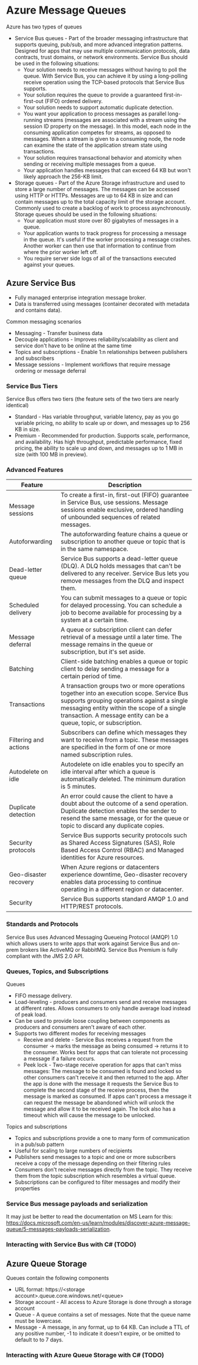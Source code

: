 # Azure Message Queues
Azure has two types of queues
- Service Bus queues - Part of the broader messaging infrastructure that supports queuing, pub/sub, and more advanced integration patterns. Designed for apps that may use multiple communication protocols, data contracts, trust domains, or network environments. Service Bus should be used in the following situations:
  - Your solution needs to receive messages without having to poll the queue. With Service Bus, you can achieve it by using a long-polling receive operation using the TCP-based protocols that Service Bus supports.
  - Your solution requires the queue to provide a guaranteed first-in-first-out (FIFO) ordered delivery.
  - Your solution needs to support automatic duplicate detection.
  - You want your application to process messages as parallel long-running streams (messages are associated with a stream using the session ID property on the message). In this model, each node in the consuming application competes for streams, as opposed to messages. When a stream is given to a consuming node, the node can examine the state of the application stream state using transactions.
  - Your solution requires transactional behavior and atomicity when sending or receiving multiple messages from a queue.
  - Your application handles messages that can exceed 64 KB but won't likely approach the 256-KB limit.
- Storage queues - Part of the Azure Storage infrastructure and used to store a large number of messages. The messages can be accessed using HTTP or HTTPs. Messages are up to 64 KB in size and can contain messages up to the total capacity limit of the storage account. Commonly used to create a backlog of work to process asynchronously. Storage queues should be used in the following situations:
  - Your application must store over 80 gigabytes of messages in a queue.
  - Your application wants to track progress for processing a message in the queue. It's useful if the worker processing a message crashes. Another worker can then use that information to continue from where the prior worker left off.
  - You require server side logs of all of the transactions executed against your queues.

## Azure Service Bus
- Fully managed enterprise integration message broker.
- Data is transferred using messages (container decorated with metadata and contains data).

Common messaging scenarios
- Messaging - Transfer business data
- Decouple applications - Improves reliability/scalability as client and service don't have to be online at the same time
- Topics and subscriptions - Enable 1:n relationships between publishers and subscribers
- Message sessions - Implement workflows that require message ordering or message deferral

### Service Bus Tiers
Service Bus offers two tiers (the feature sets of the two tiers are nearly identical)
- Standard - Has variable throughput, variable latency, pay as you go variable pricing, no ability to scale up or down, and messages up to 256 KB in size.
- Premium - Recommended for production. Supports scale, performance, and availability. Has high throughput, predictable performance, fixed pricing, the ability to scale up and down, and messages up to 1 MB in size (with 100 MB in preview).

### Advanced Features
| Feature               | Description                                                                                                                                                                                                                                                 |
| --------------------- | ----------------------------------------------------------------------------------------------------------------------------------------------------------------------------------------------------------------------------------------------------------- |
| Message sessions      | To create a first-in, first-out (FIFO) guarantee in Service Bus, use sessions. Message sessions enable exclusive, ordered handling of unbounded sequences of related messages.                                                                              |
| Autoforwarding        | The autoforwarding feature chains a queue or subscription to another queue or topic that is in the same namespace.                                                                                                                                          |
| Dead-letter queue     | Service Bus supports a dead-letter queue (DLQ). A DLQ holds messages that can't be delivered to any receiver. Service Bus lets you remove messages from the DLQ and inspect them.                                                                           |
| Scheduled delivery    | You can submit messages to a queue or topic for delayed processing. You can schedule a job to become available for processing by a system at a certain time.                                                                                                |
| Message deferral      | A queue or subscription client can defer retrieval of a message until a later time. The message remains in the queue or subscription, but it's set aside.                                                                                                   |
| Batching              | Client-side batching enables a queue or topic client to delay sending a message for a certain period of time.                                                                                                                                               |
| Transactions          | A transaction groups two or more operations together into an execution scope. Service Bus supports grouping operations against a single messaging entity within the scope of a single transaction. A message entity can be a queue, topic, or subscription. |
| Filtering and actions | Subscribers can define which messages they want to receive from a topic. These messages are specified in the form of one or more named subscription rules.                                                                                                  |
| Autodelete on idle    | Autodelete on idle enables you to specify an idle interval after which a queue is automatically deleted. The minimum duration is 5 minutes.                                                                                                                 |
| Duplicate detection   | An error could cause the client to have a doubt about the outcome of a send operation. Duplicate detection enables the sender to resend the same message, or for the queue or topic to discard any duplicate copies.                                        |
| Security protocols    | Service Bus supports security protocols such as Shared Access Signatures (SAS), Role Based Access Control (RBAC) and Managed identities for Azure resources.                                                                                                |
| Geo-disaster recovery | When Azure regions or datacenters experience downtime, Geo-disaster recovery enables data processing to continue operating in a different region or datacenter.                                                                                             |
| Security              | Service Bus supports standard AMQP 1.0 and HTTP/REST protocols.                                                                                                                                                                                             |

### Standards and Protocols
Service Bus uses Advanced Messaging Queueing Protocol (AMQP) 1.0 which allows users to write apps that work against Service Bus and on-prem brokers like ActiveMQ or RabbitMQ. Service Bus Premium is fully compliant with the JMS 2.0 API.

### Queues, Topics, and Subscriptions
Queues
- FIFO message delivery.
- Load-leveling - producers and consumers send and receive messages at different rates. Allows consumers to only handle average load instead of peak load.
- Can be used to provide loose coupling between components as producers and consumers aren't aware of each other.
- Supports two different modes for receiving messages
  - Receive and delete - Service Bus receives a request from the consumer -> marks the message as being consumed -> returns it to the consumer. Works best for apps that can tolerate not processing a message if a failure occurs.
  - Peek lock - Two-stage receive operation for apps that can't miss messages: The message to be consumed is found and locked so other consumers can't receive it and then returned to the app. After the app is done with the message it requests the Service Bus to complete the second stage of the receive process, then the message is marked as consumed. If apps can't process a message it can request the message be abandoned which will unlock the message and allow it to be received again. The lock also has a timeout which will cause the message to be unlocked.

Topics and subscriptions
- Topics and subscriptions provide a one to many form of communication in a pub/sub pattern
- Useful for scaling to large numbers of recipients
- Publishers send messages to a topic and one or more subscribers receive a copy of the message depending on their filtering rules
- Consumers don't receive messages directly from the topic. They receive them from the topic subscription which resembles a virtual queue.
- Subscriptions can be configured to filter messages and modify their properties

### Service Bus message payloads and serialization
It may just be better to read the documentation on MS Learn for this: https://docs.microsoft.com/en-us/learn/modules/discover-azure-message-queue/5-messages-payloads-serialization.

### Interacting with Service Bus with C# (TODO)

## Azure Queue Storage
Queues contain the following components
- URL format: https://\<storage account\>.queue.core.windows.net/\<queue\>
- Storage account - All access to Azure Storage is done through a storage account
- Queue - A queue contains a set of messages. Note that the queue name must be lowercase.
- Message - A message, in any format, up to 64 KB. Can include a TTL of any positive number, -1 to indicate it doesn't expire, or be omitted to default to to 7 days.

### Interacting with Azure Queue Storage with C# (TODO)